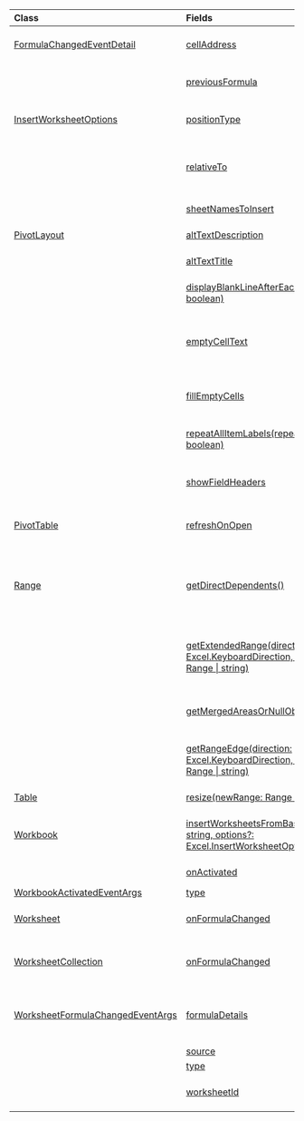 | Class | Fields | Description |
|:---|:---|:---|
|[FormulaChangedEventDetail](/javascript/api/excel/excel.formulachangedeventdetail)|[cellAddress](/javascript/api/excel/excel.formulachangedeventdetail#cellAddress)|The address of the cell that contains the changed formula.|
||[previousFormula](/javascript/api/excel/excel.formulachangedeventdetail#previousFormula)|Represents the previous formula, before it was changed.|
|[InsertWorksheetOptions](/javascript/api/excel/excel.insertworksheetoptions)|[positionType](/javascript/api/excel/excel.insertworksheetoptions#positionType)|The insert position, in the current workbook, of the new worksheets.|
||[relativeTo](/javascript/api/excel/excel.insertworksheetoptions#relativeTo)|The worksheet in the current workbook that is referenced for the `WorksheetPositionType` parameter.|
||[sheetNamesToInsert](/javascript/api/excel/excel.insertworksheetoptions#sheetNamesToInsert)|The names of individual worksheets to insert.|
|[PivotLayout](/javascript/api/excel/excel.pivotlayout)|[altTextDescription](/javascript/api/excel/excel.pivotlayout#altTextDescription)|The alt text description of the PivotTable.|
||[altTextTitle](/javascript/api/excel/excel.pivotlayout#altTextTitle)|The alt text title of the PivotTable.|
||[displayBlankLineAfterEachItem(display: boolean)](/javascript/api/excel/excel.pivotlayout#displayBlankLineAfterEachItem_display_)|Sets whether or not to display a blank line after each item.|
||[emptyCellText](/javascript/api/excel/excel.pivotlayout#emptyCellText)|The text that is automatically filled into any empty cell in the PivotTable if `fillEmptyCells == true`.|
||[fillEmptyCells](/javascript/api/excel/excel.pivotlayout#fillEmptyCells)|Specifies whether empty cells in the PivotTable should be populated with the `emptyCellText`.|
||[repeatAllItemLabels(repeatLabels: boolean)](/javascript/api/excel/excel.pivotlayout#repeatAllItemLabels_repeatLabels_)|Sets the "repeat all item labels" setting across all fields in the PivotTable.|
||[showFieldHeaders](/javascript/api/excel/excel.pivotlayout#showFieldHeaders)|Specifies whether the PivotTable displays field headers (field captions and filter drop-downs).|
|[PivotTable](/javascript/api/excel/excel.pivottable)|[refreshOnOpen](/javascript/api/excel/excel.pivottable#refreshOnOpen)|Specifies whether the PivotTable refreshes when the workbook opens.|
|[Range](/javascript/api/excel/excel.range)|[getDirectDependents()](/javascript/api/excel/excel.range#getDirectDependents__)|Returns a `WorkbookRangeAreas` object that represents the range containing all the direct dependents of a cell in the same worksheet or in multiple worksheets.|
||[getExtendedRange(direction: Excel.KeyboardDirection, activeCell?: Range \| string)](/javascript/api/excel/excel.range#getExtendedRange_direction__activeCell_)|Returns a range object that includes the current range and up to the edge of the range, based on the provided direction.|
||[getMergedAreasOrNullObject()](/javascript/api/excel/excel.range#getMergedAreasOrNullObject__)|Returns a RangeAreas object that represents the merged areas in this range.|
||[getRangeEdge(direction: Excel.KeyboardDirection, activeCell?: Range \| string)](/javascript/api/excel/excel.range#getRangeEdge_direction__activeCell_)|Returns a range object that is the edge cell of the data region that corresponds to the provided direction.|
|[Table](/javascript/api/excel/excel.table)|[resize(newRange: Range \| string)](/javascript/api/excel/excel.table#resize_newRange_)|Resize the table to the new range.|
|[Workbook](/javascript/api/excel/excel.workbook)|[insertWorksheetsFromBase64(base64File: string, options?: Excel.InsertWorksheetOptions)](/javascript/api/excel/excel.workbook#insertWorksheetsFromBase64_base64File__options_)|Inserts the specified worksheets from a source workbook into the current workbook.|
||[onActivated](/javascript/api/excel/excel.workbook#onActivated)|Occurs when the the workbook is activated.|
|[WorkbookActivatedEventArgs](/javascript/api/excel/excel.workbookactivatedeventargs)|[type](/javascript/api/excel/excel.workbookactivatedeventargs#type)|Gets the type of the event.|
|[Worksheet](/javascript/api/excel/excel.worksheet)|[onFormulaChanged](/javascript/api/excel/excel.worksheet#onFormulaChanged)|Occurs when one or more formulas are changed in this worksheet.|
|[WorksheetCollection](/javascript/api/excel/excel.worksheetcollection)|[onFormulaChanged](/javascript/api/excel/excel.worksheetcollection#onFormulaChanged)|Occurs when one or more formulas are changed in any worksheet of this collection.|
|[WorksheetFormulaChangedEventArgs](/javascript/api/excel/excel.worksheetformulachangedeventargs)|[formulaDetails](/javascript/api/excel/excel.worksheetformulachangedeventargs#formulaDetails)|Gets an array of `FormulaChangedEventDetail` objects, which contain the details about the all of the changed formulas.|
||[source](/javascript/api/excel/excel.worksheetformulachangedeventargs#source)|The source of the event.|
||[type](/javascript/api/excel/excel.worksheetformulachangedeventargs#type)|Gets the type of the event.|
||[worksheetId](/javascript/api/excel/excel.worksheetformulachangedeventargs#worksheetId)|Gets the ID of the worksheet in which the formula changed.|
